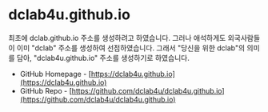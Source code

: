 # dclab4u.github.io

최초에 dclab.github.io 주소를 생성하려고 하였습니다. 그러나 애석하게도 외국사람들이 이미 "dclab" 주소를 생성하여 선점하였습니다. 그래서  "당신을 위한 dclab"의 의미를 담아, "dclab4u.github.io" 주소를 생성하기로 하였습니다. 

* GitHub Homepage - [https://dclab4u.github.io](https://dclab4u.github.io)
* GitHub Repo - [https://github.com/dclab4u/dclab4u.github.io](https://github.com/dclab4u/dclab4u.github.io)

